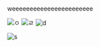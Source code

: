 weeeeeeeeeeeeeeeeeeeeeee

![ㅇ](https://supplies.ju.mp/assets/images/gallery01/0383b620.png?v=9163b103) ![ㄹ](https://supplies.ju.mp/assets/images/gallery02/b3829f51.png?v=9163b103) ![d](https://supplies.ju.mp/assets/images/gallery02/e8d85b97.png?v=9163b103) 

![s](https://watermelon.crd.co/assets/images/gallery07/2d99cd5f.jpg?v=ab2f6a73)
